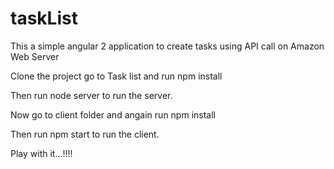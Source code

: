 # taskList
This a simple angular 2 application to create tasks using API call on Amazon Web Server

Clone the project go to Task list and run npm install

Then run node server to run the server.

Now go to client folder and angain run npm install

Then run npm start to run the client.

Play with it...!!!!
